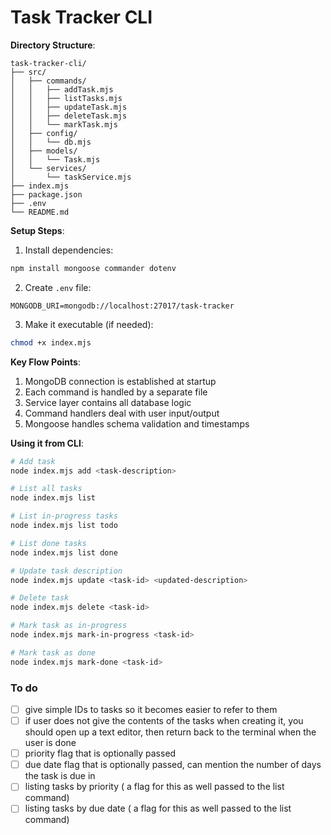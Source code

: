 # Task Tracker CLI

**Directory Structure**:
```
task-tracker-cli/
├── src/
│   ├── commands/
│   │   ├── addTask.mjs
│   │   ├── listTasks.mjs
│   │   ├── updateTask.mjs
│   │   ├── deleteTask.mjs
│   │   └── markTask.mjs
│   ├── config/
│   │   └── db.mjs
│   ├── models/
│   │   └── Task.mjs
│   └── services/
│       └── taskService.mjs
├── index.mjs
├── package.json
├── .env
└── README.md
```

**Setup Steps**:
1. Install dependencies:
```bash
npm install mongoose commander dotenv
```

2. Create `.env` file:
```env
MONGODB_URI=mongodb://localhost:27017/task-tracker
```

3. Make it executable (if needed):
```bash
chmod +x index.mjs
```

**Key Flow Points**:
1. MongoDB connection is established at startup
2. Each command is handled by a separate file
3. Service layer contains all database logic
4. Command handlers deal with user input/output
5. Mongoose handles schema validation and timestamps

**Using it from CLI**:
```bash
# Add task
node index.mjs add <task-description>

# List all tasks
node index.mjs list

# List in-progress tasks
node index.mjs list todo

# List done tasks
node index.mjs list done

# Update task description
node index.mjs update <task-id> <updated-description>

# Delete task
node index.mjs delete <task-id>

# Mark task as in-progress
node index.mjs mark-in-progress <task-id>

# Mark task as done
node index.mjs mark-done <task-id>
```
### To do

- [ ] give simple IDs to tasks so it becomes easier to refer to them
- [ ] if user does not give the contents of the tasks when creating it, you should open up a text editor, then return back to the terminal when the user is done
- [ ] priority flag that is optionally passed
- [ ] due date flag that is optionally passed, can mention the number of days the task is due in
- [ ] listing tasks by priority ( a flag for this as well passed to the list command)
- [ ] listing tasks by due date ( a flag for this as well passed to the list command)